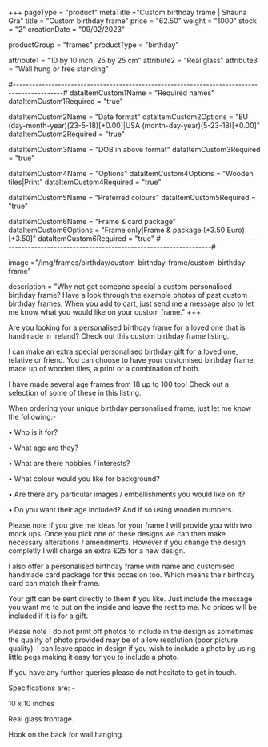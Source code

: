 +++
pageType = "product"
metaTitle ="Custom birthday frame | Shauna Gra"
title = "Custom birthday frame"
price = "62.50"
weight = "1000"
stock = "2"
creationDate = "09/02/2023"

productGroup = "frames"
productType = "birthday"
 
attribute1 = "10 by 10 inch, 25 by 25 cm" 
attribute2 = "Real glass"
attribute3 = "Wall hung or free standing"

#---------------------------------------------------------------------------------------------#
dataItemCustom1Name = "Required names"
dataItemCustom1Required = "true"

dataItemCustom2Name = "Date format"
dataItemCustom2Options = "EU (day-month-year)(23-5-18)[+0.00]|USA (month-day-year)(5-23-18)[+0.00]"
dataItemCustom2Required = "true"

dataItemCustom3Name = "DOB in above format"
dataItemCustom3Required = "true"

dataItemCustom4Name = "Options"
dataItemCustom4Options = "Wooden tiles|Print"
dataItemCustom4Required = "true"

dataItemCustom5Name = "Preferred colours"
dataItemCustom5Required = "true"

dataItemCustom6Name = "Frame & card package"
dataItemCustom6Options = "Frame only|Frame & package (+3.50 Euro)[+3.50]"
dataItemCustom6Required = "true"
#---------------------------------------------------------------------------------------------#

image ="/img/frames/birthday/custom-birthday-frame/custom-birthday-frame"

description = "Why not get someone special a custom personalised birthday frame? Have a look through the example photos of past custom birthday frames. When you add to cart, just send me a message also to let me know what you would like on your custom frame."
+++

Are you looking for a personalised birthday frame for a loved one that is handmade in Ireland? Check out this custom birthday frame listing.

I can make an extra special personalised birthday gift for a loved one, relative or friend. You can choose to have your customised birthday frame made up of wooden tiles, a print or a combination of both.

I have made several age frames from 18 up to 100 too! Check out a selection of some of these in this listing.

When ordering your unique birthday personalised frame, just let me know the following:-

• Who is it for?

• What age are they?

• What are there hobbies / interests?

• What colour would you like for background?

• Are there any particular images / embellishments you would like on it?

• Do you want their age included? And if so using wooden numbers.

Please note if you give me ideas for your frame I will provide you with two mock ups. Once you pick one of these designs we can then make necessary alterations / amendments. However if you change the design completly I will charge an extra €25 for a new design.

I also offer a personalised birthday frame with name and customised handmade card package for this occasion too. Which means their birthday card can match their frame.

Your gift can be sent directly to them if you like. Just include the message you want me to put on the inside and leave the rest to me. No prices will be included if it is for a gift.

Please note I do not print off photos to include in the design as sometimes the quality of photo provided may be of a low resolution (poor picture quality). I can leave space in design if you wish to include a photo by using little pegs making it easy for you to include a photo.

If you have any further queries please do not hesitate to get in touch.

Specifications are: -

10 x 10 inches

Real glass frontage.

Hook on the back for wall hanging.
